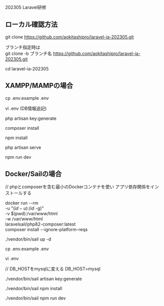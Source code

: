 202305 Laravel研修<br>

## ローカル確認方法
git clone https://github.com/aokitashipro/laravel-ia-202305.git


ブランチ指定時は<br>
git clone -b ブランチ名 https://github.com/aokitashipro/laravel-ia-202305.git


cd laravel-ia-202305


## XAMPP/MAMPの場合
cp .env.example .env

vi .env (DB情報追記)

php artisan key:generate

composer install

npm install

php artisan serve

npm run dev

## Docker/Sailの場合
// phpとcomposerを含む最小のDockerコンテナを使い アプリ依存関係をインストールする

docker run --rm \
    -u "$(id -u):$(id -g)" \
    -v $(pwd):/var/www/html \
    -w /var/www/html \
    laravelsail/php82-composer:latest \
    composer install --ignore-platform-reqs


./vendor/bin/sail up -d

cp .env.example .env

vi .env 

// DB_HOSTをmysqlに変える
DB_HOST=mysql 


./vendor/bin/sail artisan key:generate

./vendor/bin/sail npm install

./vendor/bin/sail npm run dev 
